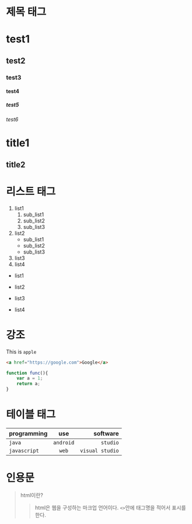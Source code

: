 # 제목 태그
# test1
## test2
### test3
#### test4
##### test5
###### test6

title1
======
title2
-------

# 리스트 태그

1. list1
	1. sub_list1
	1. sub_list2
	1. sub_list3
1. list2
	- sub_list1
	+ sub_list2
	* sub_list3
1. list3
1. list4

- list1
* list2
+ list3
- list4

# 강조

This is `apple` 

```html
<a href="https://google.com">Google</a>
```

```javascript
function func(){
	var a = 1;
	return a;
}
```

# 테이블 태그

|programming|use|software|
|---|:---:|---:|
|`java`|`android`|`studio`|
|`javascript`|`web`|`visual studio`|

# 인용문

> html이란?
>> html은 웹을 구성하는 마크업 언어이다. 
>> `<>`안에 태그명을 적어서 표시를 한다.
